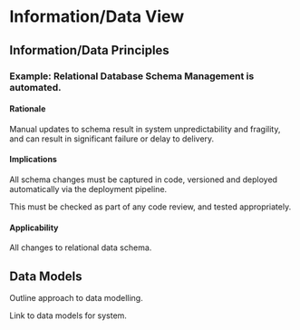 # Information/Data View

## Information/Data Principles
### Example: Relational Database Schema Management is automated.
#### Rationale
Manual updates to schema result in system unpredictability and fragility, and can result in significant failure or delay to delivery.

#### Implications
All schema changes must be captured in code, versioned and deployed automatically via the deployment pipeline.

This must be checked as part of any code review, and tested appropriately.

#### Applicability
All changes to relational data schema.

## Data Models
Outline approach to data modelling.

Link to data models for system.